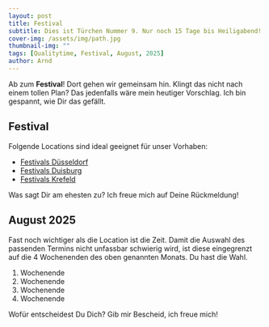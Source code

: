 ```yaml
---
layout: post
title: Festival
subtitle: Dies ist Türchen Nummer 9. Nur noch 15 Tage bis Heiligabend!
cover-img: /assets/img/path.jpg
thumbnail-img: ""
tags: [Qualitytime, Festival, August, 2025]
author: Arnd
---
```


Ab zum **Festival**! Dort gehen wir gemeinsam hin. Klingt das nicht nach einem tollen Plan? Das jedenfalls wäre mein heutiger Vorschlag. Ich bin gespannt, wie Dir das gefällt.

## Festival

Folgende Locations sind ideal geeignet für unser Vorhaben: 
* [Festivals Düsseldorf](https://rausgegangen.de/duesseldorf/kategorie/feste-und-festival/)
* [Festivals Duisburg](https://www.duisburg.de/tourismus/stadt_erleben/stadt_der_kultur/festivals-und-feste.php)
* [Festivals Krefeld](https://www.krefeld.de/de/allg/unterhaltung-events/)

Was sagt Dir am ehesten zu? Ich freue mich auf Deine Rückmeldung!

## August 2025

Fast noch wichtiger als die Location ist die Zeit. Damit die Auswahl des passenden Termins nicht unfassbar schwierig wird, ist diese eingegrenzt auf die 4 Wochenenden des oben genannten Monats. Du hast die Wahl. 

1. Wochenende 
2. Wochenende
3. Wochenende
4. Wochenende

Wofür entscheidest Du Dich? Gib mir Bescheid, ich freue mich!